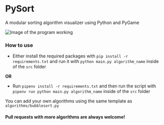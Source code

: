 # PySort
A modular sorting algorithm visualizer using Python and PyGame

![Image of the program working](https://btw.i-use-ar.ch/i/ok1xw8jq.png)

### How to use
* Either install the required packages with `pip install -r requirements.txt` and run it with
`python main.py algorithm_name` inside of the `src` folder

**OR**

* Run `pipenv install -r requirements.txt` and then run the script with
`pipenv run python main.py algorithm_name` inside of the `src` folder

You can add your own algorithms using the same template as `algorithms/bubblesort.py`

#### Pull requests with more algorithms are always welcome!
